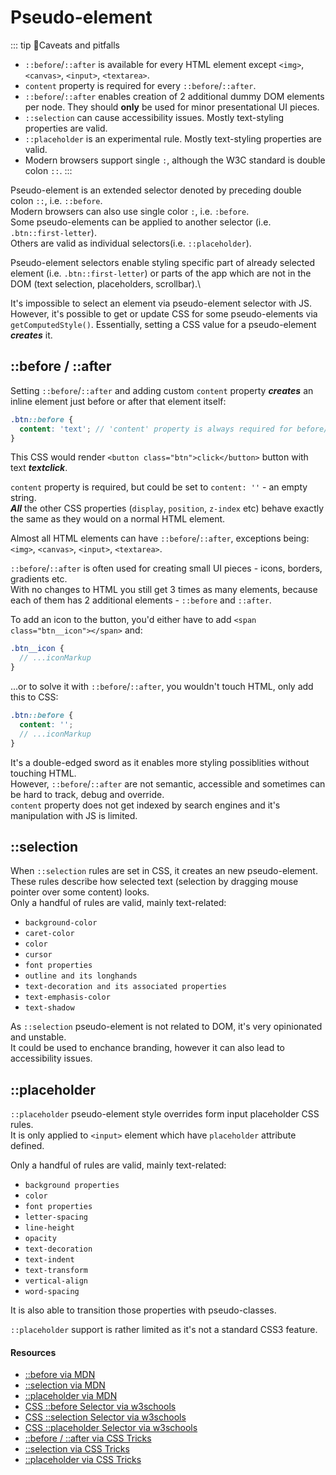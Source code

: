 # Pseudo-element

::: tip 🤔Caveats and pitfalls
- `::before`/`::after` is available for every HTML element except  `<img>`, `<canvas>`, `<input>`, `<textarea>`.
- `content` property is required for every `::before`/`::after`.
- `::before`/`::after` enables creation of 2 additional dummy DOM elements per node. They should **only** be used for minor presentational UI pieces.
- `::selection` can cause accessibility issues. Mostly text-styling properties are valid.
- `::placeholder` is an experimental rule. Mostly text-styling properties are valid.
- Modern browsers support single `:`, although the W3C standard is double colon `::`.
:::

Pseudo-element is an extended selector denoted by preceding double colon `::`, i.e. `::before`.\
Modern browsers can also use single color `:`, i.e. `:before`.\
Some pseudo-elements can be applied to another selector (i.e. `.btn::first-letter`).\
Others are valid as individual selectors(i.e. `::placeholder`).

Pseudo-element selectors enable styling specific part of already selected element (i.e. `.btn::first-letter`) or parts of the app which are not in the DOM (text selection, placeholders, scrollbar).\

It's impossible to select an element via pseudo-element selector with JS.\
However, it's possible to get or update CSS for some pseudo-elements via `getComputedStyle()`.
Essentially, setting a CSS value for a pseudo-element _**creates**_ it.

## ::before / ::after

Setting `::before`/`::after` and adding custom `content` property _**creates**_ an inline element just before or after that element itself:

```scss
.btn::before {
  content: 'text'; // 'content' property is always required for before/after
}
```

This CSS would render `<button class="btn">click</button>` button with text _**textclick**_.

`content` property is required, but could be set to `content: ''` - an empty string.\
_**All**_ the other CSS properties (`display`, `position`, `z-index` etc) behave exactly the same as they would on a normal HTML element.

Almost all HTML elements can have `::before`/`::after`, exceptions being: `<img>`, `<canvas>`, `<input>`, `<textarea>`.

`::before`/`::after` is often used for creating small UI pieces - icons, borders, gradients etc.\
With no changes to HTML you still get 3 times as many elements, because each of them has 2 additional elements -  `::before` and `::after`.

To add an icon to the button, you'd either have to add `<span class="btn__icon"></span>` and:
```scss
.btn__icon {
  // ...iconMarkup
}
```
...or to solve it with `::before`/`::after`, you wouldn't touch HTML, only add this to CSS:
```scss
.btn::before {
  content: '';
  // ...iconMarkup
}
```

It's a double-edged sword as it enables more styling possiblities without touching HTML.\
However, `::before`/`::after` are not semantic, accessible and sometimes can be hard to track, debug and override.\
`content` property does not get indexed by search engines and it's manipulation with JS is limited.

## ::selection
When `::selection` rules are set in CSS, it creates an new pseudo-element.\
These rules describe how selected text (selection by dragging mouse pointer over some content) looks.\
Only a handful of rules are valid, mainly text-related:
- `background-color`
- `caret-color`
- `color`
- `cursor`
- `font properties`
- `outline and its longhands`
- `text-decoration and its associated properties`
- `text-emphasis-color`
- `text-shadow`

As `::selection` pseudo-element is not related to DOM, it's very opinionated and unstable.\
It could be used to enchance branding, however it can also lead to accessibility issues.

## ::placeholder

`::placeholder` pseudo-element style overrides form input placeholder CSS rules.\
It is only applied to `<input>` element which have `placeholder` attribute defined.

Only a handful of rules are valid, mainly text-related:
- `background properties`
- `color`
- `font properties`
- `letter-spacing`
- `line-height`
- `opacity`
- `text-decoration`
- `text-indent`
- `text-transform`
- `vertical-align`
- `word-spacing`

It is also able to transition those properties with pseudo-classes.

`::placeholder` support is rather limited as it's not a standard CSS3 feature. 

#### Resources

- [::before via MDN](https://developer.mozilla.org/en-US/docs/Web/CSS/::before)
- [::selection via MDN](https://developer.mozilla.org/en-US/docs/Web/CSS/::selection)
- [::placeholder via MDN](https://developer.mozilla.org/en-US/docs/Web/CSS/::placeholder)
- [CSS ::before Selector via w3schools](https://www.w3schools.com/cssref/sel_before.asp)
- [CSS ::selection Selector via w3schools](https://www.w3schools.com/cssref/sel_selection.asp)
- [CSS ::placeholder Selector via w3schools](https://www.w3schools.com/cssref/sel_placeholder.asp)
- [::before / ::after via CSS Tricks](https://css-tricks.com/almanac/selectors/a/after-and-before/)
- [::selection via CSS Tricks](https://css-tricks.com/almanac/selectors/s/selection/)
- [::placeholder via CSS Tricks](https://css-tricks.com/almanac/selectors/p/placeholder/)

